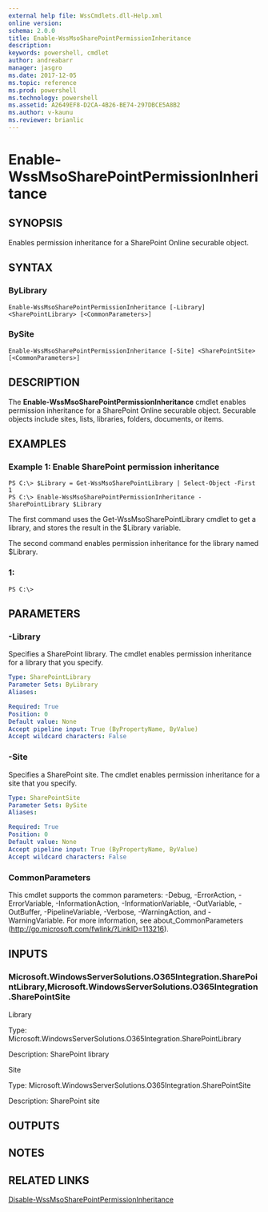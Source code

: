 ```yaml
---
external help file: WssCmdlets.dll-Help.xml
online version: 
schema: 2.0.0
title: Enable-WssMsoSharePointPermissionInheritance
description: 
keywords: powershell, cmdlet
author: andreabarr
manager: jasgro
ms.date: 2017-12-05
ms.topic: reference
ms.prod: powershell
ms.technology: powershell
ms.assetid: A2649EF8-D2CA-4B26-BE74-297DBCE5A8B2
ms.author: v-kaunu
ms.reviewer: brianlic
---
```


# Enable-WssMsoSharePointPermissionInheritance

## SYNOPSIS
Enables permission inheritance for a SharePoint Online securable object.

## SYNTAX

### ByLibrary
```
Enable-WssMsoSharePointPermissionInheritance [-Library] <SharePointLibrary> [<CommonParameters>]
```

### BySite
```
Enable-WssMsoSharePointPermissionInheritance [-Site] <SharePointSite> [<CommonParameters>]
```

## DESCRIPTION
The **Enable-WssMsoSharePointPermissionInheritance** cmdlet enables permission inheritance for a SharePoint Online securable object.
Securable objects include sites, lists, libraries, folders, documents, or items.

## EXAMPLES

### Example 1: Enable SharePoint permission inheritance
```
PS C:\> $Library = Get-WssMsoSharePointLibrary | Select-Object -First 1
PS C:\> Enable-WssMsoSharePointPermissionInheritance -SharePointLibrary $Library
```

The first command uses the Get-WssMsoSharePointLibrary cmdlet to get a library, and stores the result in the $Library variable.

The second command enables permission inheritance for the library named $Library.

### 1:
```
PS C:\>
```

## PARAMETERS

### -Library
Specifies a SharePoint library.
The cmdlet enables permission inheritance for a library that you specify.

```yaml
Type: SharePointLibrary
Parameter Sets: ByLibrary
Aliases: 

Required: True
Position: 0
Default value: None
Accept pipeline input: True (ByPropertyName, ByValue)
Accept wildcard characters: False
```

### -Site
Specifies a SharePoint site.
The cmdlet enables permission inheritance for a site that you specify.

```yaml
Type: SharePointSite
Parameter Sets: BySite
Aliases: 

Required: True
Position: 0
Default value: None
Accept pipeline input: True (ByPropertyName, ByValue)
Accept wildcard characters: False
```

### CommonParameters
This cmdlet supports the common parameters: -Debug, -ErrorAction, -ErrorVariable, -InformationAction, -InformationVariable, -OutVariable, -OutBuffer, -PipelineVariable, -Verbose, -WarningAction, and -WarningVariable. For more information, see about_CommonParameters (http://go.microsoft.com/fwlink/?LinkID=113216).

## INPUTS

### Microsoft.WindowsServerSolutions.O365Integration.SharePointLibrary,Microsoft.WindowsServerSolutions.O365Integration.SharePointSite
Library

Type: Microsoft.WindowsServerSolutions.O365Integration.SharePointLibrary

Description: SharePoint library

Site

Type: Microsoft.WindowsServerSolutions.O365Integration.SharePointSite

Description: SharePoint site

## OUTPUTS

## NOTES

## RELATED LINKS

[Disable-WssMsoSharePointPermissionInheritance](./Disable-WssMsoSharePointPermissionInheritance.md)

